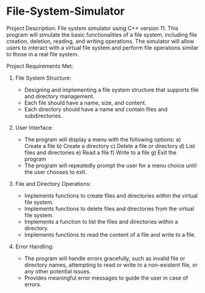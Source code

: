 # File-System-Simulator

Project Description:
File system simulator using C++ version 11. This program will simulate the basic functionalities of a file system, including file creation, deletion, reading, and writing operations. The simulator will allow users to interact with a virtual file system and perform file operations similar to those in a real file system.

Project Requirements Met:
1. File System Structure:
   - Designing and implementing a file system structure that supports file and directory management.
   - Each file should have a name, size, and content.
   - Each directory should have a name and contain files and subdirectories.

2. User Interface:
   - The program will display a menu with the following options:
     a) Create a file
     b) Create a directory
     c) Delete a file or directory
     d) List files and directories
     e) Read a file
     f) Write to a file
     g) Exit the program
   - The program will repeatedly prompt the user for a menu choice until the user chooses to exit.

3. File and Directory Operations:
   - Implements functions to create files and directories within the virtual file system.
   - Implements functions to delete files and directories from the virtual file system.
   - Implements a function to list the files and directories within a directory.
   - Implements functions to read the content of a file and write to a file.

4. Error Handling:
   - The program will handle errors gracefully, such as invalid file or directory names, attempting to read or write to a non-existent file, or any other potential issues.
   - Provides meaningful error messages to guide the user in case of errors.
